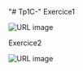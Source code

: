 "# Tp1C-" 
Exercice1

![URL image](https://github.com/fe045001-netizen/Tp1C-/blob/a40956f04bfc21cb016e46310428f4a8641a46db/exercice1.png)


Exercice2

![URL image](https://github.com/fe045001-netizen/Tp1C-/blob/ec0cf4aca8bb9f638aa12426ca8c7cf96d9b2de6/Exercice2.png)
